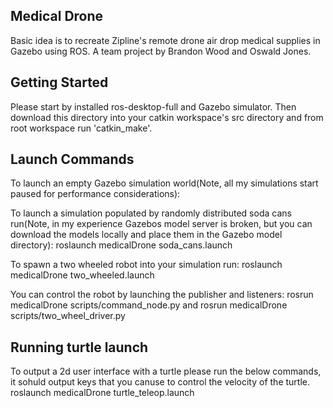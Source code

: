 ## Medical Drone

Basic idea is to recreate Zipline's remote drone air drop medical supplies in Gazebo using ROS. A team project by Brandon Wood and Oswald Jones.

## Getting Started

Please start by installed ros-desktop-full and Gazebo simulator. Then download this directory into your catkin workspace's src directory and from root workspace run 'catkin_make'.

## Launch Commands

To launch an empty Gazebo simulation world(Note, all my simulations start paused for performance considerations):

To launch a simulation populated by randomly distributed soda cans run(Note, in my experience Gazebos model server is broken, but you can download the models locally and place them in the Gazebo model directory): roslaunch medicalDrone soda_cans.launch

To spawn a two wheeled robot into your simulation run: roslaunch medicalDrone two_wheeled.launch

You can control the robot by launching the publisher and listeners: rosrun medicalDrone scripts/command_node.py and rosrun medicalDrone scripts/two_wheel_driver.py

## Running turtle launch
To output a 2d user interface with a turtle please run the below commands, it sohuld output keys that you canuse to control the velocity of the turtle.
roslaunch medicalDrone turtle_teleop.launch

